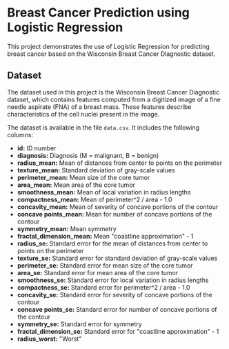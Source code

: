# Breast Cancer Prediction using Logistic Regression

This project demonstrates the use of Logistic Regression for predicting breast cancer based on the Wisconsin Breast Cancer Diagnostic dataset.


## Dataset

The dataset used in this project is the Wisconsin Breast Cancer Diagnostic dataset, which contains features computed from a digitized image of a fine needle aspirate (FNA) of a breast mass. These features describe characteristics of the cell nuclei present in the image.

The dataset is available in the file `data.csv`. It includes the following columns:

* **id:** ID number
* **diagnosis:** Diagnosis (M = malignant, B = benign)
* **radius_mean:** Mean of distances from center to points on the perimeter
* **texture_mean:** Standard deviation of gray-scale values
* **perimeter_mean:** Mean size of the core tumor
* **area_mean:** Mean area of the core tumor
* **smoothness_mean:** Mean of local variation in radius lengths
* **compactness_mean:** Mean of perimeter^2 / area - 1.0
* **concavity_mean:** Mean of severity of concave portions of the contour
* **concave points_mean:** Mean for number of concave portions of the contour
* **symmetry_mean:** Mean symmetry
* **fractal_dimension_mean:** Mean "coastline approximation" - 1
* **radius_se:** Standard error for the mean of distances from center to points on the perimeter
* **texture_se:** Standard error for standard deviation of gray-scale values
* **perimeter_se:** Standard error for mean size of the core tumor
* **area_se:** Standard error for mean area of the core tumor
* **smoothness_se:** Standard error for local variation in radius lengths
* **compactness_se:** Standard error for perimeter^2 / area - 1.0
* **concavity_se:** Standard error for severity of concave portions of the contour
* **concave points_se:** Standard error for number of concave portions of the contour
* **symmetry_se:** Standard error for symmetry
* **fractal_dimension_se:** Standard error for "coastline approximation" - 1
* **radius_worst:** "Worst"
